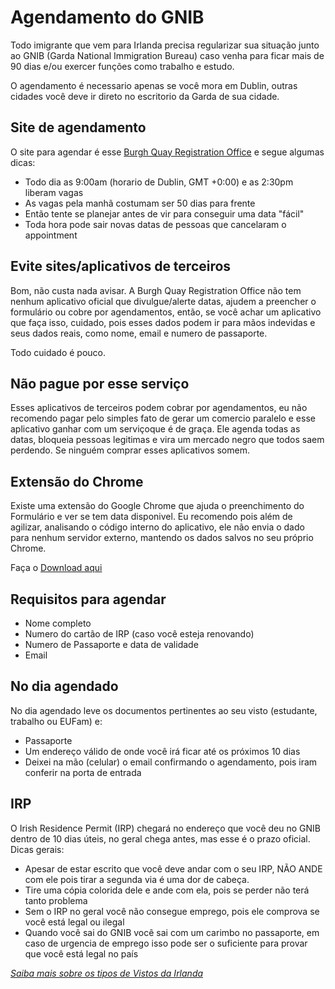 # Agendamento do GNIB

Todo imigrante que vem para Irlanda precisa regularizar sua situação junto ao GNIB (Garda National Immigration Bureau) caso venha para ficar mais de 90 dias e/ou exercer funções como trabalho e estudo.

O agendamento é necessario apenas se você mora em Dublin, outras cidades você deve ir direto no escritorio da Garda de sua cidade.

## Site de agendamento

O site para agendar é esse [Burgh Quay Registration Office](https://burghquayregistrationoffice.inis.gov.ie/) e segue algumas dicas:

- Todo dia as 9:00am (horario de Dublin, GMT +0:00) e as 2:30pm liberam vagas
- As vagas pela manhã costumam ser 50 dias para frente
- Então tente se planejar antes de vir para conseguir uma data "fácil"
- Toda hora pode sair novas datas de pessoas que cancelaram o appointment

## Evite sites/aplicativos de terceiros

Bom, não custa nada avisar. A Burgh Quay Registration Office não tem nenhum aplicativo oficial que divulgue/alerte datas, ajudem a preencher o formulário ou cobre por agendamentos, então, se você achar um aplicativo que faça isso, cuidado, pois esses dados podem ir para mãos indevidas e seus dados reais, como nome, email e numero de passaporte.

Todo cuidado é pouco.

## Não pague por esse serviço

Esses aplicativos de terceiros podem cobrar por agendamentos, eu não recomendo pagar pelo simples fato de gerar um comercio paralelo e esse aplicativo ganhar com um serviçoque é de graça. Ele agenda todas as datas, bloqueia pessoas legitimas e vira um mercado negro que todos saem perdendo. Se ninguém comprar esses aplicativos somem.

## Extensão do Chrome

Existe uma extensão do Google Chrome que ajuda o preenchimento do Formulário e ver se tem data disponivel. Eu recomendo pois além de agilizar, analisando o código interno do aplicativo, ele não envia o dado para nenhum servidor externo, mantendo os dados salvos no seu próprio Chrome.

Faça o [Download aqui](https://chrome.google.com/webstore/detail/gnibirp-and-visa-appointm/ocmcniianlicpimghpejfacblnmhpjon?hl=en-GB)

## Requisitos para agendar

- Nome completo
- Numero do cartão de IRP (caso você esteja renovando)
- Numero de Passaporte e data de validade
- Email

## No dia agendado

No dia agendado leve os documentos pertinentes ao seu visto (estudante, trabalho ou EUFam) e:

- Passaporte
- Um endereço válido de onde você irá ficar até os próximos 10 dias
- Deixei na mão (celular) o email confirmando o agendamento, pois iram conferir na porta de entrada

## IRP

O Irish Residence Permit (IRP) chegará no endereço que você deu no GNIB dentro de 10 dias úteis, no geral chega antes, mas esse é o prazo oficial. Dicas gerais:

- Apesar de estar escrito que você deve andar com o seu IRP, NÃO ANDE com ele pois tirar a segunda via é uma dor de cabeça.
- Tire uma cópia colorida dele e ande com ela, pois se perder não terá tanto problema
- Sem o IRP no geral você não consegue emprego, pois ele comprova se você está legal ou ilegal
- Quando você sai do GNIB você sai com um carimbo no passaporte, em caso de urgencia de emprego isso pode ser o suficiente para provar que você está legal no país

*[Saiba mais sobre os tipos de Vistos da Irlanda](/pages/vistos_de_permanecia.md)*  